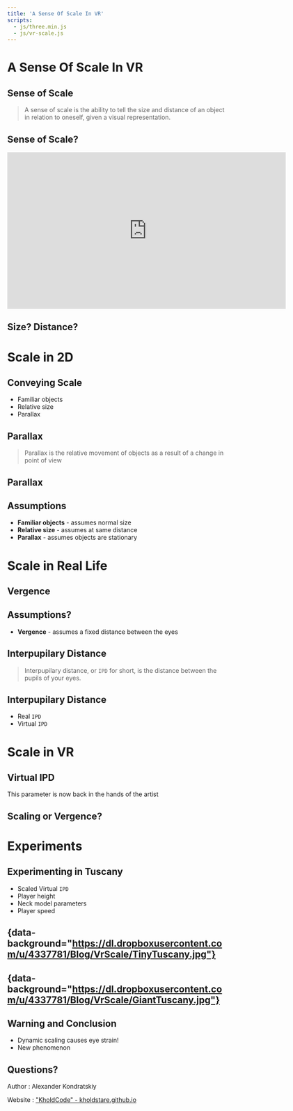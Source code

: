```yaml
---
title: 'A Sense Of Scale In VR'
scripts:
  - js/three.min.js
  - js/vr-scale.js
---
```


# A Sense Of Scale In VR

## Sense of Scale

> A sense of scale is the ability to tell the size and distance of an object
> in relation to oneself, given a visual representation.

## Sense of Scale?

<iframe width="640" height="360" src="http://www.youtube.com/embed/zNbF006Y5x4" frameborder="0"></iframe>

## Size? Distance?

<canvas id="scene-sphere"></canvas>

# Scale in 2D

## Conveying Scale

* Familiar objects
* Relative size
* Parallax

## Parallax

> Parallax is the relative movement of objects as a result of a change in
> point of view

## Parallax

<canvas id="scene-parallax"></canvas>

## Assumptions

* __Familiar objects__ - assumes normal size
* __Relative size__ - assumes at same distance
* __Parallax__ - assumes objects are stationary

# Scale in Real Life

## Vergence

<canvas id="scene-convergence"></canvas>

## Assumptions?

* __Vergence__ - assumes a fixed distance between the eyes

## Interpupilary Distance

> Interpupilary distance, or `IPD` for short, is the distance between the pupils 
> of your eyes.

## Interpupilary Distance

* Real `IPD`
* Virtual `IPD`

# Scale in VR

## Virtual IPD

This parameter is now back in the hands of the artist

## Scaling or Vergence?

<canvas id="scene-scaling"></canvas>

# Experiments

## Experimenting in Tuscany

* Scaled Virtual `IPD`
* Player height
* Neck model parameters
* Player speed

## {data-background="https://dl.dropboxusercontent.com/u/4337781/Blog/VrScale/TinyTuscany.jpg"}

## {data-background="https://dl.dropboxusercontent.com/u/4337781/Blog/VrScale/GiantTuscany.jpg"}

## Warning and Conclusion

* Dynamic scaling causes eye strain!
* New phenomenon

## Questions?

Author : Alexander Kondratskiy

Website : ["KholdCode" - kholdstare.github.io](http://kholdstare.github.io)
